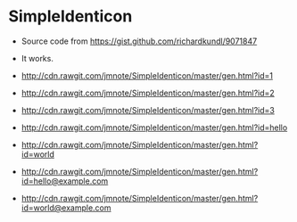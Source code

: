 # SimpleIdenticon

* Source code from https://gist.github.com/richardkundl/9071847 
* It works.

* http://cdn.rawgit.com/jmnote/SimpleIdenticon/master/gen.html?id=1
* http://cdn.rawgit.com/jmnote/SimpleIdenticon/master/gen.html?id=2
* http://cdn.rawgit.com/jmnote/SimpleIdenticon/master/gen.html?id=3
* http://cdn.rawgit.com/jmnote/SimpleIdenticon/master/gen.html?id=hello
* http://cdn.rawgit.com/jmnote/SimpleIdenticon/master/gen.html?id=world
* http://cdn.rawgit.com/jmnote/SimpleIdenticon/master/gen.html?id=hello@example.com
* http://cdn.rawgit.com/jmnote/SimpleIdenticon/master/gen.html?id=world@example.com
